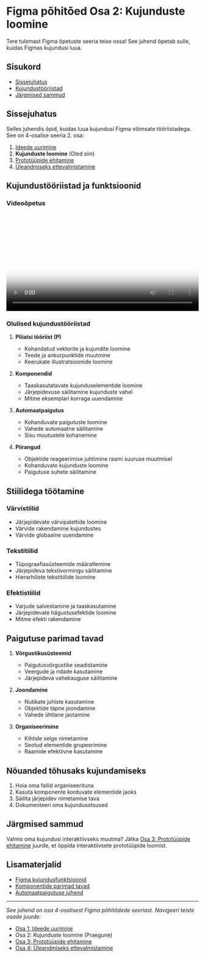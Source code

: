 # Figma põhitõed Osa 2: Kujunduste loomine

Tere tulemast Figma õpetuste seeria teise ossa! See juhend õpetab sulle, kuidas Figmas kujundusi luua.

## Sisukord
- [Sissejuhatus](#sissejuhatus)
- [Kujundustööriistad](#kujundustööriistad)
- [Järgmised sammud](#järgmised-sammud)

## Sissejuhatus

Selles juhendis õpid, kuidas luua kujundusi Figma võimsate tööriistadega. See on 4-osalise seeria 2. osa:

1. [Ideede uurimine](01-ideede-uurimine.md)
2. **Kujunduste loomine** (Oled siin)
3. [Prototüüpide ehitamine](03-prototüüpide-ehitamine.md)
4. [Üleandmiseks ettevalmistamine](04-üleandmise-ettevalmistamine.md)

## Kujundustööriistad ja funktsioonid

### Videoõpetus
<style>
.video-container {
    width: 100%;
    max-width: 100%;
    margin: 20px 0;
}
.video-container video {
    width: 100%;
    height: auto;
    display: block;
}
</style>

<div class="video-container">
    <video src="https://help.figma.com/hc/article_attachments/4405328886935/create-designs.mp4" controls poster="https://help.figma.com/hc/article_attachments/4405328886935/create-designs.png"></video>
</div>

### Olulised kujundustööriistad
1. **Pliiatsi tööriist (P)**
   - Kohandatud vektorite ja kujundite loomine
   - Teede ja ankurpunktide muutmine
   - Keerukate illustratsioonide loomine

2. **Komponendid**
   - Taaskasutatavate kujunduselementide loomine
   - Järjepidevuse säilitamine kujunduste vahel
   - Mitme eksemplari korraga uuendamine

3. **Automaatpaigutus**
   - Kohanduvate paigutuste loomine
   - Vahede automaatne säilitamine
   - Sisu muutustele kohanemine

4. **Piirangud**
   - Objektide reageerimise juhtimine raami suuruse muutmisel
   - Kohanduvate kujunduste loomine
   - Paigutuse suhete säilitamine

## Stiilidega töötamine

### Värvistiilid
- Järjepidevate värvipalettide loomine
- Värvide rakendamine kujundustes
- Värvide globaalne uuendamine

### Tekstitiilid
- Tüpograafiasüsteemide määratlemine
- Järjepideva tekstivormingu säilitamine
- Hierarhiliste tekstitiilide loomine

### Efektistiilid
- Varjude salvestamine ja taaskasutamine
- Järjepidevate hägustusefektide loomine
- Mitme efekti rakendamine

## Paigutuse parimad tavad

1. **Võrgustikusüsteemid**
   - Paigutusvõrgustike seadistamine
   - Veergude ja ridade kasutamine
   - Järjepideva vahekauguse säilitamine

2. **Joondamine**
   - Nutikate juhiste kasutamine
   - Objektide täpne joondamine
   - Vahede ühtlane jaotamine

3. **Organiseerimine**
   - Kihtide selge nimetamine
   - Seotud elementide grupeerimine
   - Raamide efektiivne kasutamine

## Nõuanded tõhusaks kujundamiseks

1. Hoia oma failid organiseerituna
2. Kasuta komponente korduvate elementide jaoks
3. Säilita järjepidev nimetamise tava
4. Dokumenteeri oma kujundusotsused

## Järgmised sammud

Valmis oma kujundusi interaktiivseks muutma? Jätka [Osa 3: Prototüüpide ehitamine](03-prototüüpide-ehitamine.md) juurde, et õppida interaktiivsete prototüüpide loomist.

## Lisamaterjalid
- [Figma kujundusfunktsioonid](https://www.figma.com/design-features)
- [Komponentide parimad tavad](https://www.figma.com/best-practices/components-styles-and-shared-libraries)
- [Automaatpaigutuse juhend](https://help.figma.com/hc/en-us/articles/360040451373-Create-dynamic-designs-with-auto-layout)

---
*See juhend on osa 4-osalisest Figma põhitõdede seeriast. Navigeeri teiste osade juurde:*
- [Osa 1: Ideede uurimine](01-ideede-uurimine.md)
- Osa 2: Kujunduste loomine (Praegune)
- [Osa 3: Prototüüpide ehitamine](03-prototüüpide-ehitamine.md)
- [Osa 4: Üleandmiseks ettevalmistamine](04-üleandmise-ettevalmistamine.md) 